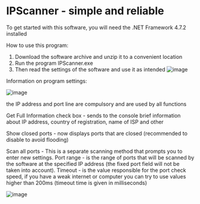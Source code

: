 # IPScanner - simple and reliable

To get started with this software, you will need the .NET Framework 4.7.2 installed

How to use this program:
1) Download the software archive and unzip it to a convenient location
2) Run the program IPScanner.exe
3) Then read the settings of the software and use it as intended
![image](https://user-images.githubusercontent.com/103600834/232203425-23d2cafb-0ba0-4037-b97e-e501bde22342.png)

Information on program settings:

![image](https://user-images.githubusercontent.com/103600834/232203941-246771ce-81f9-4473-97fb-59aa4fc6bff0.png)

the IP address and port line are compulsory and are used by all functions

Get Full Information check box - sends to the console brief information about IP address, country of registration, name of ISP and other

Show closed ports - now displays ports that are closed (recommended to disable to avoid flooding)

Scan all ports - This is a separate scanning method that prompts you to enter new settings.
Port range - is the range of ports that will be scanned by the software at the specified IP address (the fixed port field will not be taken into account).
Timeout - is the value responsible for the port check speed, if you have a weak internet or computer you can try to use values higher than 200ms (timeout time is given in milliseconds)

![image](https://user-images.githubusercontent.com/103600834/232204609-70a3c93b-cc74-4b3a-adac-3a8e4afc2df7.png)
